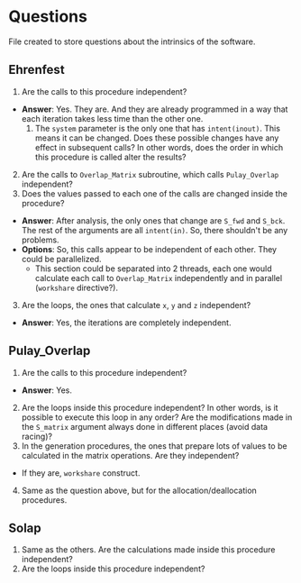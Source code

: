 # Questions

File created to store questions about the intrinsics of the software.


## Ehrenfest

1. Are the calls to this procedure independent?
- **Answer**: Yes. They are. And they are already programmed in a way that each iteration takes less time than the other one.
  1. The `system` parameter is the only one that has `intent(inout)`. This means it can be changed. Does these possible changes have any effect in subsequent calls? In other words, does the order in which this procedure is called alter the results?
2. Are the calls to `Overlap_Matrix` subroutine, which calls `Pulay_Overlap` independent?
  1. Does the values passed to each one of the calls are changed inside the procedure?
  - **Answer**: After analysis, the only ones that change are `S_fwd` and `S_bck`. The rest of the arguments are all `intent(in)`. So, there shouldn't be any problems.
  - **Options**: So, this calls appear to be independent of each other. They could be parallelized.
      - This section could be separated into 2 threads, each one would calculate each call to `Overlap_Matrix` independently and in parallel (`workshare` directive?).
3. Are the loops, the ones that calculate `x`, `y` and `z` independent?
- **Answer**: Yes, the iterations are completely independent.

## Pulay_Overlap

1. Are the calls to this procedure independent?
- **Answer**: Yes.
2. Are the loops inside this procedure independent? In other words, is it possible to execute this loop in any order? Are the modifications made in the `S_matrix` argument always done in different places (avoid data racing)?
3. In the generation procedures, the ones that prepare lots of values to be calculated in the matrix operations. Are they independent?
  - If they are, `workshare` construct.
4. Same as the question above, but for the allocation/deallocation procedures.


## Solap

1. Same as the others. Are the calculations made inside this procedure independent?
2. Are the loops inside this procedure independent?

